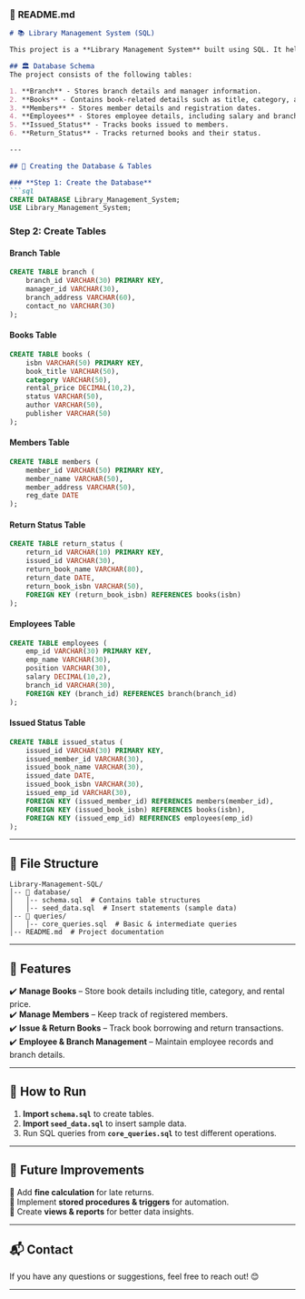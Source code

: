 ### 📜 **README.md**
```md
# 📚 Library Management System (SQL)

This project is a **Library Management System** built using SQL. It helps manage books, members, employees, and transactions in a library. The database includes tables for book records, member details, issuance and return statuses, and employee management.

## 🏛️ Database Schema
The project consists of the following tables:

1. **Branch** - Stores branch details and manager information.
2. **Books** - Contains book-related details such as title, category, author, and rental status.
3. **Members** - Stores member details and registration dates.
4. **Employees** - Stores employee details, including salary and branch association.
5. **Issued_Status** - Tracks books issued to members.
6. **Return_Status** - Tracks returned books and their status.

---

## 🚀 Creating the Database & Tables

### **Step 1: Create the Database**
```sql
CREATE DATABASE Library_Management_System;
USE Library_Management_System;
```

### **Step 2: Create Tables**

#### **Branch Table**
```sql
CREATE TABLE branch (
    branch_id VARCHAR(30) PRIMARY KEY,
    manager_id VARCHAR(30),
    branch_address VARCHAR(60),
    contact_no VARCHAR(30)
);
```

#### **Books Table**
```sql
CREATE TABLE books (
    isbn VARCHAR(50) PRIMARY KEY,
    book_title VARCHAR(50),
    category VARCHAR(50),
    rental_price DECIMAL(10,2),
    status VARCHAR(50),
    author VARCHAR(50),
    publisher VARCHAR(50)
);
```

#### **Members Table**
```sql
CREATE TABLE members (
    member_id VARCHAR(50) PRIMARY KEY,
    member_name VARCHAR(50),
    member_address VARCHAR(50),
    reg_date DATE
);
```

#### **Return Status Table**
```sql
CREATE TABLE return_status (
    return_id VARCHAR(10) PRIMARY KEY,
    issued_id VARCHAR(30),
    return_book_name VARCHAR(80),
    return_date DATE,
    return_book_isbn VARCHAR(50),
    FOREIGN KEY (return_book_isbn) REFERENCES books(isbn)
);
```

#### **Employees Table**
```sql
CREATE TABLE employees (
    emp_id VARCHAR(30) PRIMARY KEY,
    emp_name VARCHAR(30),
    position VARCHAR(30),
    salary DECIMAL(10,2),
    branch_id VARCHAR(30),
    FOREIGN KEY (branch_id) REFERENCES branch(branch_id)
);
```

#### **Issued Status Table**
```sql
CREATE TABLE issued_status (
    issued_id VARCHAR(30) PRIMARY KEY,
    issued_member_id VARCHAR(30),
    issued_book_name VARCHAR(30),
    issued_date DATE,
    issued_book_isbn VARCHAR(30),
    issued_emp_id VARCHAR(30),
    FOREIGN KEY (issued_member_id) REFERENCES members(member_id),
    FOREIGN KEY (issued_book_isbn) REFERENCES books(isbn),
    FOREIGN KEY (issued_emp_id) REFERENCES employees(emp_id)
);
```

---

## 📂 File Structure
```
Library-Management-SQL/
│-- 📂 database/
│   │-- schema.sql  # Contains table structures
│   │-- seed_data.sql  # Insert statements (sample data)
│-- 📂 queries/
│   │-- core_queries.sql  # Basic & intermediate queries
│-- README.md  # Project documentation
```

---

## 🎯 Features
✔️ **Manage Books** – Store book details including title, category, and rental price.  
✔️ **Manage Members** – Keep track of registered members.  
✔️ **Issue & Return Books** – Track book borrowing and return transactions.  
✔️ **Employee & Branch Management** – Maintain employee records and branch details.  

---

## 🔧 How to Run
1. **Import `schema.sql`** to create tables.  
2. **Import `seed_data.sql`** to insert sample data.  
3. Run SQL queries from **`core_queries.sql`** to test different operations.  

---

## 📌 Future Improvements
🔹 Add **fine calculation** for late returns.  
🔹 Implement **stored procedures & triggers** for automation.  
🔹 Create **views & reports** for better data insights.  

---

## 📬 Contact
If you have any questions or suggestions, feel free to reach out! 😊  

---
